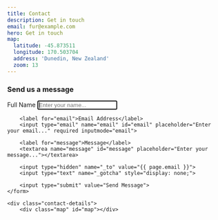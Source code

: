 ```yaml
---
title: Contact
description: Get in touch
email: fur@example.com
hero: Get in touch
map:
  latitude: -45.873511
  longitude: 170.503704
  address: 'Dunedin, New Zealand'
  zoom: 13
---
```


<div class="contact-box">
	<form action="https://formspree.io/xlepnynq" method="post" class="contact-form">
		<h3>Send us a message</h3>
		<label for="name">Full Name</label>
		<input type="text" name="name" id="name" placeholder="Enter your name..." autofocus>

		<label for="email">Email Address</label>
		<input type="email" name="email" id="email" placeholder="Enter your email..." required inputmode="email">

		<label for="message">Message</label>
		<textarea name="message" id="message" placeholder="Enter your message..."></textarea>

		<input type="hidden" name="_to" value="{{ page.email }}">
		<input type="text" name="_gotcha" style="display: none;">

		<input type="submit" value="Send Message">
	</form>

	<div class="contact-details">
		<div class="map" id="map"></div>
</div>

<!--
<script type="text/javascript">
	window.mapData = {{ page.map | jsonify }};

	function initMap() {
		var myOptions = {
			scrollwheel: false,
			draggable: false,
			panControl: false,
			disableDefaultUI: true,
			styles: [{"featureType":"administrative","elementType":"all","stylers":[{"visibility":"simplified"}]},{"featureType":"landscape","elementType":"geometry","stylers":[{"visibility":"simplified"},{"color":"#fcfcfc"}]},{"featureType":"poi","elementType":"geometry","stylers":[{"visibility":"simplified"},{"color":"#fcfcfc"}]},{"featureType":"road.highway","elementType":"geometry","stylers":[{"visibility":"simplified"},{"color":"#dddddd"}]},{"featureType":"road.arterial","elementType":"geometry","stylers":[{"visibility":"simplified"},{"color":"#dddddd"}]},{"featureType":"road.local","elementType":"geometry","stylers":[{"visibility":"simplified"},{"color":"#eeeeee"}]},{"featureType":"water","elementType":"geometry","stylers":[{"visibility":"simplified"},{"color":"#dddddd"}]}],
			zoom: window.mapData.zoom,
			maxZoom: window.mapData.zoom,
			minZoom: window.mapData.zoom,
			center: new google.maps.LatLng(window.mapData.latitude, window.mapData.longitude),
			mapTypeId: google.maps.MapTypeId.ROADMAP
		};
		map = new google.maps.Map(document.getElementById("map"), myOptions);
		marker = new google.maps.Marker({
			map: map,
			position: new google.maps.LatLng(window.mapData.latitude, window.mapData.longitude)
		});

		google.maps.event.addDomListener(window, "resize", function () {
			map.setCenter(myOptions.center);
		});
	}
</script>
<script async defer src="https://maps.googleapis.com/maps/api/js?key={{ site.google_maps_javascript_api_key }}&amp;callback=initMap"></script>
-->
